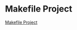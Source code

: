 <!DOCTYPE html>
<html>
    <head>
        <title>Makefile Project</title>
    </head>
        </body>
            <h1>Makefile Project</h1>
    <a href="https://alx-intranet.hbtn.io/projects/273">Makefile Project</a>
        </body>
    </html>
